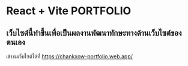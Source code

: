 # React + Vite PORTFOLIO

## เว็บไซต์นี้ทำขึ้นเพื่อเป็นผลงานพัฒนาทักษะทางด้านเว็บไซต์ของตนเอง

เข้าชมเว็บไซต์ได้ที่ <a href="https://chankxow-portfolio.web.app/">https://chankxow-portfolio.web.app/</a>
